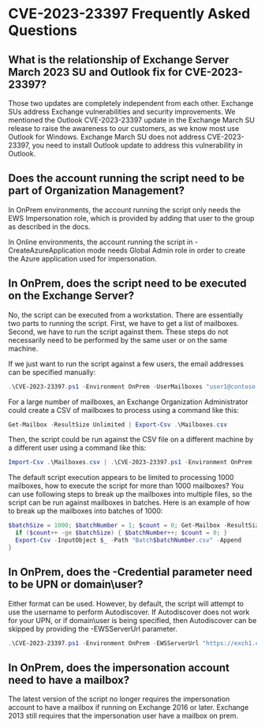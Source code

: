 # CVE-2023-23397 Frequently Asked Questions

## What is the relationship of Exchange Server March 2023 SU and Outlook fix for CVE-2023-23397?

Those two updates are completely independent from each other. Exchange SUs address Exchange vulnerabilities and security improvements. We mentioned the Outlook CVE-2023-23397 update in the Exchange March SU release to raise the awareness to our customers, as we know most use Outlook for Windows. Exchange March SU does not address CVE-2023-23397, you need to install Outlook update to address this vulnerability in Outlook.

## Does the account running the script need to be part of Organization Management?

In OnPrem environments, the account running the script only needs the EWS Impersonation role, which is provided by adding that user to the group as described in the docs.

In Online environments, the account running the script in -CreateAzureApplication mode needs Global Admin role in order to create the Azure application used for impersonation.

## In OnPrem, does the script need to be executed on the Exchange Server?

No, the script can be executed from a workstation. There are essentially two parts to running the script. First, we have to get a list of mailboxes. Second, we have to run the script
against them. These steps do not necessarily need to be performed by the same user or on the same machine.

If we just want to run the script against a few users, the email addresses can be specified manually:

```powershell
.\CVE-2023-23397.ps1 -Environment OnPrem -UserMailboxes "user1@contoso.com", "user2@contoso.com"
```

For a large number of mailboxes, an Exchange Organization Administrator could create a CSV of mailboxes to process using a command like this:

```powershell
Get-Mailbox -ResultSize Unlimited | Export-Csv .\Mailboxes.csv
```

Then, the script could be run against the CSV file on a different machine by a different user using a command like this:

```powershell
Import-Csv .\Mailboxes.csv | .\CVE-2023-23397.ps1 -Environment OnPrem
```
The default script execution appears to be limited to processing 1000 mailboxes, how to execute the script for more than 1000 mailboxes?
You can use following steps to break up the mailboxes into multiple files, so the script can be run against mailboxes in batches.
Here is an example of how to break up the mailboxes into batches of 1000:

```powershell
$batchSize = 1000; $batchNumber = 1; $count = 0; Get-Mailbox -ResultSize Unlimited | Select PrimarySmtpAddress | % {
  if ($count++ -ge $batchSize) { $batchNumber++; $count = 0; }
  Export-Csv -InputObject $_ -Path "Batch$batchNumber.csv" -Append
}
```

## In OnPrem, does the -Credential parameter need to be UPN or domain\user?

Either format can be used. However, by default, the script will attempt to use the username to perform Autodiscover. If Autodiscover does not
work for your UPN, or if domain\user is being specified, then Autodiscover can be skipped by providing the -EWSServerUrl parameter.

```powershell
.\CVE-2023-23397.ps1 -Environment OnPrem -EWSServerUrl "https://exch1.contoso.com/EWS/Exchange.asmx"
```

## In OnPrem, does the impersonation account need to have a mailbox?

The latest version of the script no longer requires the impersonation account to have a mailbox if running on Exchange 2016 or later.
Exchange 2013 still requires that the impersonation user have a mailbox on prem.
